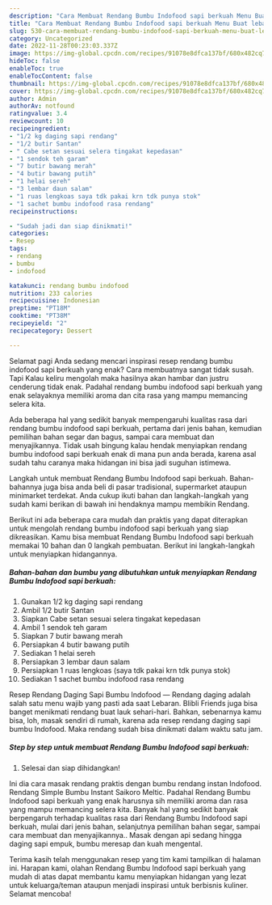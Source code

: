 ```yaml
---
description: "Cara Membuat Rendang Bumbu Indofood sapi berkuah Menu Buat lebaran"
title: "Cara Membuat Rendang Bumbu Indofood sapi berkuah Menu Buat lebaran"
slug: 530-cara-membuat-rendang-bumbu-indofood-sapi-berkuah-menu-buat-lebaran
category: Uncategorized
date: 2022-11-28T00:23:03.337Z
image: https://img-global.cpcdn.com/recipes/91078e8dfca137bf/680x482cq70/rendang-bumbu-indofood-sapi-berkuah-foto-resep-utama.jpg
hideToc: false
enableToc: true
enableTocContent: false
thumbnail: https://img-global.cpcdn.com/recipes/91078e8dfca137bf/680x482cq70/rendang-bumbu-indofood-sapi-berkuah-foto-resep-utama.jpg
cover: https://img-global.cpcdn.com/recipes/91078e8dfca137bf/680x482cq70/rendang-bumbu-indofood-sapi-berkuah-foto-resep-utama.jpg
author: Admin
authorAv: notfound
ratingvalue: 3.4
reviewcount: 10
recipeingredient:
- "1/2 kg daging sapi rendang"
- "1/2 butir Santan"
- " Cabe setan sesuai selera tingakat kepedasan"
- "1 sendok teh garam"
- "7 butir bawang merah"
- "4 butir bawang putih"
- "1 helai sereh"
- "3 lembar daun salam"
- "1 ruas lengkoas saya tdk pakai krn tdk punya stok"
- "1 sachet bumbu indofood rasa rendang"
recipeinstructions:

- "Sudah jadi dan siap dinikmati!"
categories:
- Resep
tags:
- rendang
- bumbu
- indofood

katakunci: rendang bumbu indofood 
nutrition: 233 calories
recipecuisine: Indonesian
preptime: "PT18M"
cooktime: "PT38M"
recipeyield: "2"
recipecategory: Dessert

---
```



Selamat pagi Anda sedang mencari inspirasi resep rendang bumbu indofood sapi berkuah yang enak? Cara membuatnya sangat tidak susah. Tapi Kalau keliru mengolah maka hasilnya akan hambar dan justru cenderung tidak enak. Padahal rendang bumbu indofood sapi berkuah yang enak selayaknya memiliki aroma dan cita rasa yang mampu memancing selera kita.


Ada beberapa hal yang sedikit banyak mempengaruhi kualitas rasa dari rendang bumbu indofood sapi berkuah, pertama dari jenis bahan, kemudian pemilihan bahan segar dan bagus, sampai cara membuat dan menyajikannya. Tidak usah bingung kalau hendak menyiapkan rendang bumbu indofood sapi berkuah enak di mana pun anda berada, karena asal sudah tahu caranya maka hidangan ini bisa jadi suguhan istimewa.

Langkah untuk membuat Rendang Bumbu Indofood sapi berkuah. Bahan-bahannya juga bisa anda beli di pasar tradisional, supermarket ataupun minimarket terdekat. Anda cukup ikuti bahan dan langkah-langkah yang sudah kami berikan di bawah ini hendaknya mampu membikin Rendang.


Berikut ini ada beberapa cara mudah dan praktis yang dapat diterapkan untuk mengolah rendang bumbu indofood sapi berkuah yang siap dikreasikan. Kamu bisa membuat Rendang Bumbu Indofood sapi berkuah memakai 10 bahan dan 0 langkah pembuatan. Berikut ini langkah-langkah untuk menyiapkan hidangannya.

<!--inarticleads1-->

##### Bahan-bahan dan bumbu yang dibutuhkan untuk menyiapkan Rendang Bumbu Indofood sapi berkuah:

1. Gunakan 1/2 kg daging sapi rendang
1. Ambil 1/2 butir Santan
1. Siapkan  Cabe setan sesuai selera tingakat kepedasan
1. Ambil 1 sendok teh garam
1. Siapkan 7 butir bawang merah
1. Persiapkan 4 butir bawang putih
1. Sediakan 1 helai sereh
1. Persiapkan 3 lembar daun salam
1. Persiapkan 1 ruas lengkoas (saya tdk pakai krn tdk punya stok)
1. Sediakan 1 sachet bumbu indofood rasa rendang


Resep Rendang Daging Sapi Bumbu Indofood — Rendang daging adalah salah satu menu wajib yang pasti ada saat Lebaran. Blibli Friends juga bisa banget menikmati rendang buat lauk sehari-hari. Bahkan, sebenarnya kamu bisa, loh, masak sendiri di rumah, karena ada resep rendang daging sapi bumbu Indofood. Maka rendang sudah bisa dinikmati dalam waktu satu jam. 

<!--inarticleads2-->

##### Step by step untuk membuat Rendang Bumbu Indofood sapi berkuah:


1. Selesai dan siap dihidangkan!

Ini dia cara masak rendang praktis dengan bumbu rendang instan Indofood. Rendang Simple Bumbu Instant Saikoro Meltic. Padahal Rendang Bumbu Indofood sapi berkuah yang enak harusnya sih memiliki aroma dan rasa yang mampu memancing selera kita. Banyak hal yang sedikit banyak berpengaruh terhadap kualitas rasa dari Rendang Bumbu Indofood sapi berkuah, mulai dari jenis bahan, selanjutnya pemilihan bahan segar, sampai cara membuat dan menyajikannya.. Masak dengan api sedang hingga daging sapi empuk, bumbu meresap dan kuah mengental. 

Terima kasih telah menggunakan resep yang tim kami tampilkan di halaman ini. Harapan kami, olahan Rendang Bumbu Indofood sapi berkuah yang mudah di atas dapat membantu kamu menyiapkan hidangan yang lezat untuk keluarga/teman ataupun menjadi inspirasi untuk berbisnis kuliner. Selamat mencoba!
